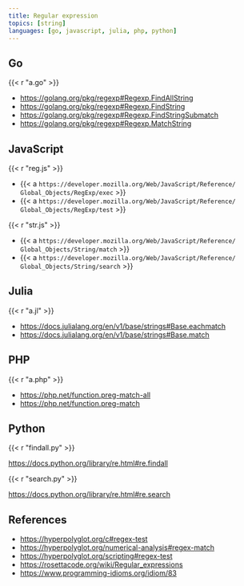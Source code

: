 ```yaml
---
title: Regular expression
topics: [string]
languages: [go, javascript, julia, php, python]
---
```


## Go

{{< r "a.go" >}}

- <https://golang.org/pkg/regexp#Regexp.FindAllString>
- <https://golang.org/pkg/regexp#Regexp.FindString>
- <https://golang.org/pkg/regexp#Regexp.FindStringSubmatch>
- <https://golang.org/pkg/regexp#Regexp.MatchString>

## JavaScript

{{< r "reg.js" >}}

- {{< a `https://developer.mozilla.org/Web/JavaScript/Reference/
   Global_Objects/RegExp/exec` >}}
- {{< a `https://developer.mozilla.org/Web/JavaScript/Reference/
   Global_Objects/RegExp/test` >}}

{{< r "str.js" >}}

- {{< a `https://developer.mozilla.org/Web/JavaScript/Reference/
   Global_Objects/String/match` >}}
- {{< a `https://developer.mozilla.org/Web/JavaScript/Reference/
   Global_Objects/String/search` >}}

## Julia

{{< r "a.jl" >}}

- <https://docs.julialang.org/en/v1/base/strings#Base.eachmatch>
- <https://docs.julialang.org/en/v1/base/strings#Base.match>

## PHP

{{< r "a.php" >}}

- <https://php.net/function.preg-match-all>
- <https://php.net/function.preg-match>

## Python

{{< r "findall.py" >}}

<https://docs.python.org/library/re.html#re.findall>

{{< r "search.py" >}}

<https://docs.python.org/library/re.html#re.search>

## References

- <https://hyperpolyglot.org/c#regex-test>
- <https://hyperpolyglot.org/numerical-analysis#regex-match>
- <https://hyperpolyglot.org/scripting#regex-test>
- <https://rosettacode.org/wiki/Regular_expressions>
- <https://www.programming-idioms.org/idiom/83>
